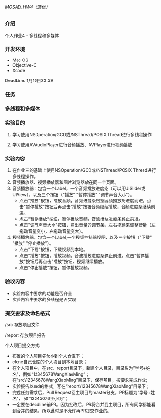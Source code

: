 ###### MOSAD_HW4（选做）
### 介绍

个人作业4 - 多线程和多媒体
###  开发环境

* Mac OS
* Objective-C
* Xcode

DeadLine: 1月16日23:59

### 任务

###  多线程和多媒体

### 实验目的

1.  学习使用NSOperation/GCD或/NSThread/POSIX Thread进行多线程操作

2. 学习使用AVAudioPlayer进行音频播放、AVPlayer进行视频播放

### 实验内容

1. 在作业三的基础上使用NSOperation/GCD或/NSThread/POSIX Thread进行多线程操作。
2. 音频播放器、视频播放器和图片浏览器放在同一个页面。
3. 音频播放器：包含一个Label，一个音频播放进度条（可以用UISlider或UIView），以及三个按钮（"播放" "暂停播放" "调节声音大小"）。
   - 点击"播放"按钮，播放音频，音频进度条根据音频播放的进度前进。点击"暂停播放"按钮后再点击"播放"按钮音频继续播放，音频进度条继续前进。
   - 点击"暂停播放"按钮，暂停播放音频，音波播放进度条停止前进。
   - 点击"调节声音大小"按钮，弹出音量的调节条，左右拖动来调整音量（左拖动音量变小，右拖动音量变大）。
4. 视频播放器，包含一个Label,一个视频控制器视图，以及三个按钮（"下载" "播放" "停止播放"）。
   - 点击"下载"按钮，下载视频到本地。
   - 点击"播放"按钮，播放视频，音波播放进度条停止前进。点击"暂停播放"按钮后再点击"播放"按钮，视频继续播放。
   - 点击"停止播放"按钮，暂停播放视频。



### 验收内容
- 实验内容中要求的功能是否齐全
- 实验内容中要求的多线程是否实现


### 提交要求及命名格式

/src 存放项目文件

/report 存放项目报告

个人项目提交方式:

- 布置的个人项目先fork到个人仓库下；
- clone自己仓库的个人项目到本地目录；
- 在个人项目中，在src、report目录下，新建个人目录，目录名为“学号+姓名”，例如“12345678WangXiaoMing”；
在“src\12345678WangXiaoMing”目录下，保存项目，按要求完成作业;
- 实验报告以md的格式，写在“report\12345678WangXiaoMing”目录下；
- 完成任务需求后，Pull Request回主项目的master分支，PR标题为“学号+姓名”， 如“12345678王小明”；
- 一定要在deadline前PR。因为批改后，PR将合并到主项目，所有同学都能看到合并的结果，所以此时是不允许再PR提交作业的。
